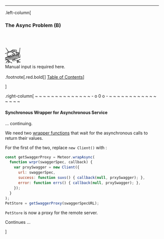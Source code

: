 ---
.left-column[
  ### The Async Problem (B)
  <br /><br /><div class="input_type_indicator"><img src="./fragments/typer.gif" /><br />Manual input is required here.</div><br />
.footnote[.red.bold[] [Table of Contents](./)] 
<!-- H -->]
.right-column[
~ ~ ~ ~ ~ ~ ~ ~ ~ ~ ~ ~ ~ ~ - o 0 o - ~ ~ ~ ~ ~ ~ ~ ~ ~ ~ ~ ~ ~ ~ ~ ~

#### Synchronous Wrapper for Asynchronous Service

... continuing.

We need two <a href='http://docs.meteor.com/#/full/meteor_wrapasync' target='_blank'>wrapper functions</a> that wait for the asynchronous calls to return their values.

For the first of the two, replace ```new Client()``` with :
```javascript
const getSwaggerProxy = Meteor.wrapAsync(
  function wrpr(swaggerSpec, callback) {
    var prxySwagger = new Client({
      url: swaggerSpec,
      success: function suxs() { callback(null, prxySwagger); },
      error: function errs() { callback(null, prxySwagger); },
    });
  }
);
PetStore = getSwaggerProxy(swaggerSpecURL);
```
```PetStore``` is now a proxy for the remote server.

Continues ...


<!-- B -->]
